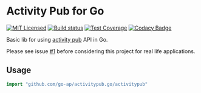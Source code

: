 # Activity Pub for Go

[![MIT Licensed](https://img.shields.io/github/license/go-ap/activitypub.go.svg)](https://raw.githubusercontent.com/go-ap/activitypub.go/master/LICENSE)
[![Build status](https://img.shields.io/travis/go-ap/activitypub.go.svg)](https://travis-ci.org/go-ap/activitypub.go)
[![Test Coverage](https://codecov.io/gh/go-ap/activitypub.go/branch/master/graph/badge.svg)](https://codecov.io/gh/go-ap/activitypub.go)
[![Codacy Badge](https://api.codacy.com/project/badge/Grade/29664f7ae6c643bca76700143e912cd3)](https://www.codacy.com/app/go-ap/activitypub.go/dashboard)
<!-- [![Go Report Card](https://goreportcard.com/badge/github.com/go-ap/activitypub.go)](https://goreportcard.com/report/github.com/go-ap/activitypub.go) -->

Basic lib for using [activity pub](https://www.w3.org/TR/activitypub/#Overview) API in Go.

Please see issue [#1](https://github.com/go-ap/activitypub.go/issues/1) before considering this project for real life applications.

## Usage

```go
import "github.com/go-ap/activitypub.go/activitypub"
```

